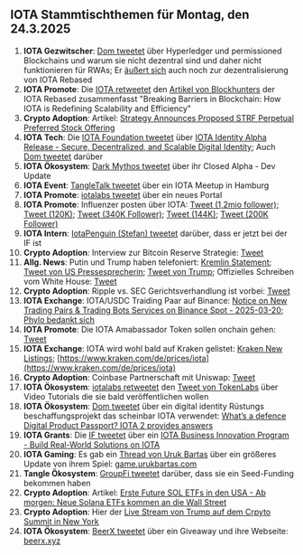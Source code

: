 ## IOTA Stammtischthemen für Montag, den 24.3.2025

1. **IOTA Gezwitscher**: [Dom tweetet](https://x.com/DomSchiener/status/1901874094615789879) über Hyperledger und permissioned Blockchains und warum sie nicht dezentral sind und daher nicht funktionieren für RWAs; Er [äußert sich](https://x.com/DomSchiener/status/1901878696581185815) auch noch zur dezentralisierung von IOTA Rebased
2. **IOTA Promote**: Die [IOTA retweetet](https://x.com/iota/status/1901901354160816186) den [Artikel von Blockhunters](https://x.com/BlockhuntersOrg/status/1901711729458901003) der IOTA Rebased zusammenfasst "Breaking Barriers in Blockchain: How IOTA is Redefining Scalability and Efficiency"
3. **Crypto Adoption**: Artikel: [Strategy Announces Proposed STRF Perpetual Preferred Stock Offering](https://www.strategy.com/press/strategy-announces-proposed-strf-preferred-stock-offering_03-18-2025)
4. **IOTA Tech**: Die [IOTA Foundation tweetet](https://x.com/iota/status/1901997024100151676) über [IOTA Identity Alpha Release - Secure, Decentralized, and Scalable Digital Identity](https://blog.iota.org/iota-identity-alpha-release/); Auch [Dom tweetet](https://x.com/DomSchiener/status/1902037233109991677) darüber
5. **IOTA Ökosystem**: [Dark Mythos tweetet](https://x.com/DarkMythosIOTA/status/1902002033059582209) über ihr Closed Alpha - Dev Update
6. **IOTA Event**: [TangleTalk tweetet](https://x.com/tangle_talk/status/1901992507426116016) über ein IOTA Meetup in Hamburg
7. **IOTA Promote**: [iotalabs tweetet](https://x.com/iotalabs_/status/1902012659924353197) über ein neues Portal
8. **IOTA Promote**: Influenzer posten über IOTA: [Tweet (1,2mio follower)](https://x.com/BSCNews/status/1902012126727667736); [Tweet (120K)](https://x.com/CryptoMiners_Co/status/1902297822042714484); [Tweet (340K Follower)](https://x.com/wiseadvicesumit/status/1901731515479826812); [Tweet (144K)](https://x.com/top7ico/status/1902401653841572107); [Tweet (200K Follower)](https://x.com/mominsaqib/status/1902708237499027954)
9. **IOTA Intern**: [IotaPenguin (Stefan) tweetet](https://x.com/iota_penguin/status/1901995252635808247) darüber, dass er jetzt bei der IF ist
10. **Crypto Adoption**: Interview zur Bitcoin Reserve Strategie: [Tweet](https://x.com/AltcoinDailyio/status/1902074126241521739)
11. **Allg. News**: Putin und Trump haben telefoniert: [Kremlin Statement](https://x.com/BNODesk/status/1902051909244235896); [Tweet von US Pressesprecherin](https://x.com/PressSec/status/1902049487457071248); [Tweet von Trump](https://x.com/TrumpDailyPosts/status/1902070224649678873); Offizielles Schreiben vom White House: [Tweet](https://x.com/TrumpDailyPosts/status/1902065480623649159)
12. **Crypto Adoption**: Ripple vs. SEC Gerichtsverhandlung ist vorbei: [Tweet](https://x.com/IvanOnTech/status/1902348702779379971)
13. **IOTA Exchange**: IOTA/USDC Traiding Paar auf Binance: [Notice on New Trading Pairs & Trading Bots Services on Binance Spot - 2025-03-20](https://www.binance.com/en/support/announcement/detail/49d9f5fa7c904f59bd77ae3535f699f0); [Phylo bedankt sich](https://x.com/PhyloIota/status/1902259988279812142)
14. **IOTA Promote**: Die IOTA Amabassador Token sollen onchain gehen: [Tweet](https://x.com/3rdEclips3/status/1902351455279051121)
15. **IOTA Exchange**: IOTA wird wohl bald auf Kraken gelistet: [Kraken New Listings](https://www.kraken.com/de/listings); [https://www.kraken.com/de/prices/iota](https://www.kraken.com/de/prices/iota)
16. **Crypto Adoption**: Coinbase Partnerschaft mit Uniswap: [Tweet](https://x.com/AltcoinDailyio/status/1902247268713140534)
17. **IOTA Ökosystem**: [iotalabs retweetet](https://x.com/iotalabs_/status/1902366954330980661) den [Tweet von TokenLabs](https://x.com/TokenLabsX/status/1901713709799510017) über Video Tutorials die sie bald veröffentlichen wollen
18. **IOTA Ökosystem**: [Dom tweetet](https://x.com/DomSchiener/status/1902122103119474891) über ein digital identity Rüstungs beschaffungsprojekt das scheinbar IOTA verwendet: [What’s a defence Digital Product Passport? IOTA 2 provides answers](https://eda.europa.eu/news-and-events/news/2025/03/13/what-s-a-defence-digital-product-passport-iota-2-provides-answers)
19. **IOTA Grants**: Die [IF tweetet](https://x.com/iota/status/1902721805380632617) über ein [IOTA Business Innovation Program - Build Real-World Solutions on IOTA](https://blog.iota.org/iota-business-innovation-program/)
20. **IOTA Gaming**: Es gab ein [Thread von Uruk Bartas](https://x.com/UrukBartas/status/1902456400476807618) über ein größeres Update von ihrem Spiel: [game.urukbartas.com](https://game.urukbartas.com/)
21. **Tangle Ökosystem**: [GroupFi tweetet](https://x.com/groupfi_ai/status/1902695189434507404) darüber, dass sie ein Seed-Funding bekommen haben
22. **Crypto Adoption**: Artikel: [Erste Future SOL ETFs in den USA - Ab morgen: Neue Solana ETFs kommen an die Wall Street](https://www.btc-echo.de/schlagzeilen/ab-morgen-neue-solana-etfs-kommen-an-die-wall-street-204017/?utm_content=buffer91f50&utm_medium=social&utm_source=x.com&utm_campaign=buffer)
23. **Crypto Adoption**: Hier der [Live Stream von Trump auf dem Crpyto Summit in New York](https://x.com/FurkanCCTV/status/1902721707875389518)
24. **IOTA Ökosystem**: [BeerX tweetet](https://x.com/Beermaniota/status/1902736638348034174) über ein Giveaway und ihre Webseite: [beerx.xyz](https://www.beerx.xyz/)
